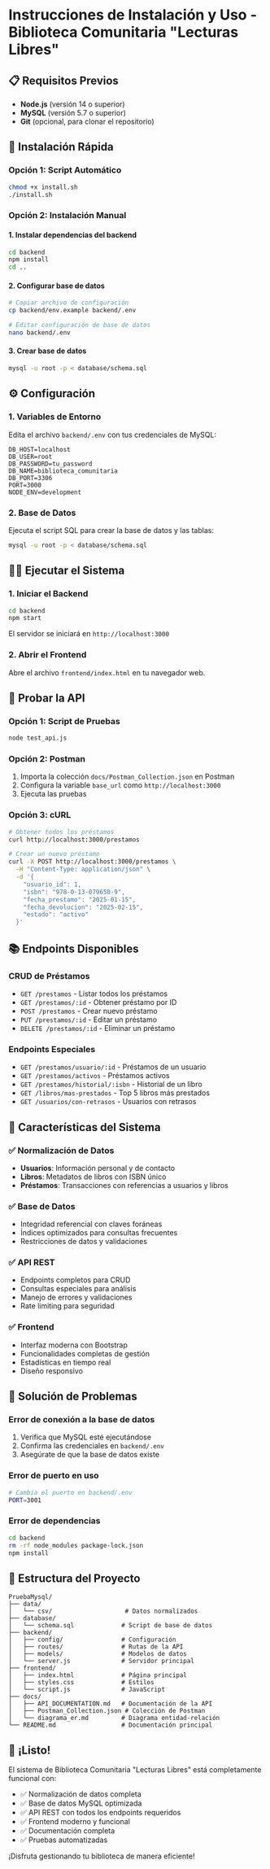 # Instrucciones de Instalación y Uso - Biblioteca Comunitaria "Lecturas Libres"

## 📋 Requisitos Previos

- **Node.js** (versión 14 o superior)
- **MySQL** (versión 5.7 o superior)
- **Git** (opcional, para clonar el repositorio)

## 🚀 Instalación Rápida

### Opción 1: Script Automático
```bash
chmod +x install.sh
./install.sh
```

### Opción 2: Instalación Manual

#### 1. Instalar dependencias del backend
```bash
cd backend
npm install
cd ..
```

#### 2. Configurar base de datos
```bash
# Copiar archivo de configuración
cp backend/env.example backend/.env

# Editar configuración de base de datos
nano backend/.env
```

#### 3. Crear base de datos
```bash
mysql -u root -p < database/schema.sql
```

## ⚙️ Configuración

### 1. Variables de Entorno
Edita el archivo `backend/.env` con tus credenciales de MySQL:

```env
DB_HOST=localhost
DB_USER=root
DB_PASSWORD=tu_password
DB_NAME=biblioteca_comunitaria
DB_PORT=3306
PORT=3000
NODE_ENV=development
```

### 2. Base de Datos
Ejecuta el script SQL para crear la base de datos y las tablas:

```bash
mysql -u root -p < database/schema.sql
```

## 🏃‍♂️ Ejecutar el Sistema

### 1. Iniciar el Backend
```bash
cd backend
npm start
```

El servidor se iniciará en `http://localhost:3000`

### 2. Abrir el Frontend
Abre el archivo `frontend/index.html` en tu navegador web.

## 🧪 Probar la API

### Opción 1: Script de Pruebas
```bash
node test_api.js
```

### Opción 2: Postman
1. Importa la colección `docs/Postman_Collection.json` en Postman
2. Configura la variable `base_url` como `http://localhost:3000`
3. Ejecuta las pruebas

### Opción 3: cURL
```bash
# Obtener todos los préstamos
curl http://localhost:3000/prestamos

# Crear un nuevo préstamo
curl -X POST http://localhost:3000/prestamos \
  -H "Content-Type: application/json" \
  -d '{
    "usuario_id": 1,
    "isbn": "978-0-13-079650-9",
    "fecha_prestamo": "2025-01-15",
    "fecha_devolucion": "2025-02-15",
    "estado": "activo"
  }'
```

## 📚 Endpoints Disponibles

### CRUD de Préstamos
- `GET /prestamos` - Listar todos los préstamos
- `GET /prestamos/:id` - Obtener préstamo por ID
- `POST /prestamos` - Crear nuevo préstamo
- `PUT /prestamos/:id` - Editar un préstamo
- `DELETE /prestamos/:id` - Eliminar un préstamo

### Endpoints Especiales
- `GET /prestamos/usuario/:id` - Préstamos de un usuario
- `GET /prestamos/activos` - Préstamos activos
- `GET /prestamos/historial/:isbn` - Historial de un libro
- `GET /libros/mas-prestados` - Top 5 libros más prestados
- `GET /usuarios/con-retrasos` - Usuarios con retrasos

## 🎯 Características del Sistema

### ✅ Normalización de Datos
- **Usuarios**: Información personal y de contacto
- **Libros**: Metadatos de libros con ISBN único
- **Préstamos**: Transacciones con referencias a usuarios y libros

### ✅ Base de Datos
- Integridad referencial con claves foráneas
- Índices optimizados para consultas frecuentes
- Restricciones de datos y validaciones

### ✅ API REST
- Endpoints completos para CRUD
- Consultas especiales para análisis
- Manejo de errores y validaciones
- Rate limiting para seguridad

### ✅ Frontend
- Interfaz moderna con Bootstrap
- Funcionalidades completas de gestión
- Estadísticas en tiempo real
- Diseño responsivo

## 🔧 Solución de Problemas

### Error de conexión a la base de datos
1. Verifica que MySQL esté ejecutándose
2. Confirma las credenciales en `backend/.env`
3. Asegúrate de que la base de datos existe

### Error de puerto en uso
```bash
# Cambia el puerto en backend/.env
PORT=3001
```

### Error de dependencias
```bash
cd backend
rm -rf node_modules package-lock.json
npm install
```

## 📁 Estructura del Proyecto

```
PruebaMysql/
├── data/
│   └── csv/                    # Datos normalizados
├── database/
│   └── schema.sql             # Script de base de datos
├── backend/
│   ├── config/                # Configuración
│   ├── routes/                # Rutas de la API
│   ├── models/                # Modelos de datos
│   └── server.js              # Servidor principal
├── frontend/
│   ├── index.html             # Página principal
│   ├── styles.css             # Estilos
│   └── script.js              # JavaScript
├── docs/
│   ├── API_DOCUMENTATION.md   # Documentación de la API
│   ├── Postman_Collection.json # Colección de Postman
│   └── diagrama_er.md         # Diagrama entidad-relación
└── README.md                  # Documentación principal
```

## 🎉 ¡Listo!

El sistema de Biblioteca Comunitaria "Lecturas Libres" está completamente funcional con:

- ✅ Normalización de datos completa
- ✅ Base de datos MySQL optimizada
- ✅ API REST con todos los endpoints requeridos
- ✅ Frontend moderno y funcional
- ✅ Documentación completa
- ✅ Pruebas automatizadas

¡Disfruta gestionando tu biblioteca de manera eficiente! 